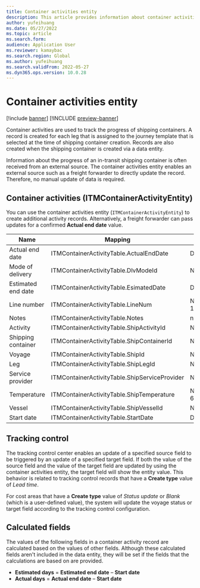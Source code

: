 ```yaml
---
title: Container activities entity
description: This article provides information about container activities, which are used to track the progress of shipping containers. 
author: yufeihuang
ms.date: 05/27/2022
ms.topic: article
ms.search.form:
audience: Application User
ms.reviewer: kamaybac
ms.search.region: Global
ms.author: yufeihuang
ms.search.validFrom: 2022-05-27
ms.dyn365.ops.version: 10.0.28
---
```


# Container activities entity

[!include [banner](../includes/banner.md)]
[!INCLUDE [preview-banner](../includes/preview-banner.md)]
<!-- KFM: Preview until GA with 10.0.28 -->

Container activities are used to track the progress of shipping containers. A record is created for each leg that is assigned to the journey template that is selected at the time of shipping container creation. Records are also created when the shipping container is created via a data entity.

Information about the progress of an in-transit shipping container is often received from an external source. The container activities entity enables an external source such as a freight forwarder to directly update the record. Therefore, no manual update of data is required.

## Container activities (ITMContainerActivityEntity)

You can use the container activities entity (`ITMContainerActivityEntity`) to create additional activity records. Alternatively, a freight forwarder can pass updates for a confirmed **Actual end date** value.

| Name | Mapping | Data type | Key | Mandatory |
|---|---|---|---|---|
| Actual end date | ITMContainerActivityTable.ActualEndDate | Datetime | No | No |
| Mode of delivery | ITMContainerActivityTable.DlvModeId | Nvarchar(10) | No | No |
| Estimated end date | ITMContainerActivityTable.EsimatedDate | Datetime | No | No |
| Line number | ITMContainerActivityTable.LineNum | Numeric(32, 16) | **Yes** | No |
| Notes | ITMContainerActivityTable.Notes | nvarchar(MAX) | No | No |
| Activity | ITMContainerActivityTable.ShipActivityId | Nvarchar(10) | No | **Yes** |
| Shipping container | ITMContainerActivityTable.ShipContainerId | Nvarchar(20) | **Yes** | **Yes** |
| Voyage | ITMContainerActivityTable.ShipId | Nvarchar(20) | **Yes** | **Yes** |
| Leg | ITMContainerActivityTable.ShipLegId | Nvarchar(20) | No | **Yes** |
| Service provider | ITMContainerActivityTable.ShipServiceProvider | Nvarchar(20) | No | No |
| Temperature | ITMContainerActivityTable.ShipTemperature | Numeric(32, 6) | No | No |
| Vessel | ITMContainerActivityTable.ShipVesselId | Nvarchar(20) | No | No |
| Start date | ITMContainerActivityTable.StartDate | Datetime | No | No |

## Tracking control

The tracking control center enables an update of a specified source field to be triggered by an update of a specified target field. If both the value of the source field and the value of the target field are updated by using the container activities entity, the target field will show the entity value. This behavior is related to tracking control records that have a **Create type** value of *Lead time*.

For cost areas that have a **Create type** value of *Status update* or *Blank* (which is a user-defined value), the system will update the voyage status or target field according to the tracking control configuration.

## Calculated fields

The values of the following fields in a container activity record are calculated based on the values of other fields. Although these calculated fields aren't included in the data entity, they will be set if the fields that the calculations are based on are provided.

- **Estimated days** = **Estimated end date** – **Start date**
- **Actual days** = **Actual end date** – **Start date**
